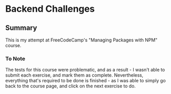 # Backend Challenges
## Summary
This is my attempt at FreeCodeCamp's "Managing Packages with NPM" course.

### To Note
The tests for this course were problematic, and as a result - I wasn't able to submit each exercise, and mark them as complete. Nevertheless, everything that's required to be done is finished - as I was able to simply go back to the course page, and click on the next exercise to do. 

